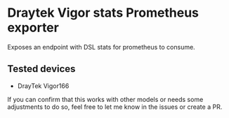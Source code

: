 # Draytek Vigor stats Prometheus exporter

Exposes an endpoint with DSL stats for prometheus to consume.

## Tested devices
- DrayTek Vigor166

If you can confirm that this works with other models or needs some adjustments to do so, feel free to let me know in the issues or create a PR.
